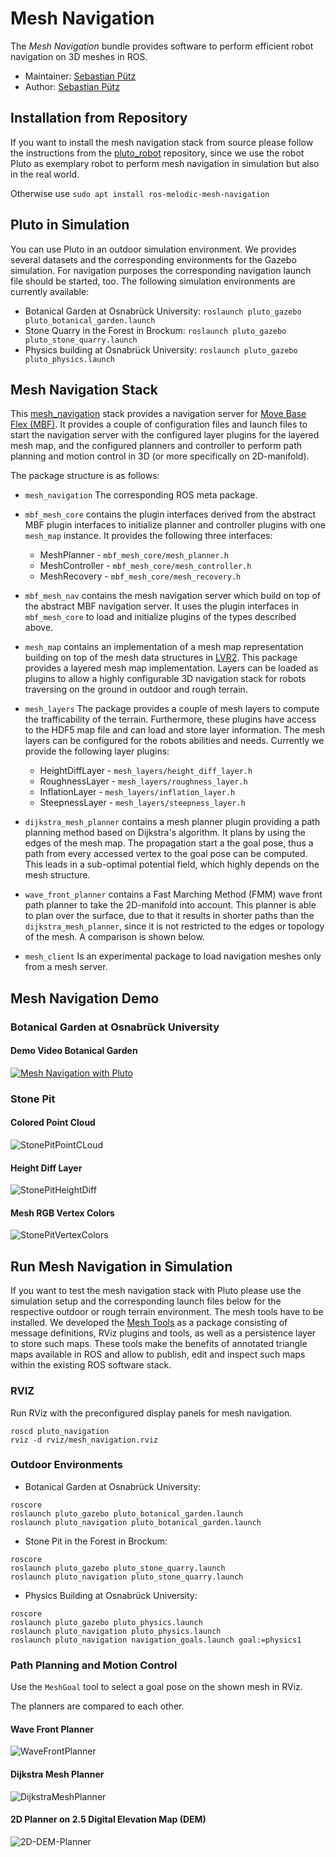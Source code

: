 # Mesh Navigation

The *Mesh Navigation* bundle provides software to perform efficient robot navigation on 3D meshes in ROS.


* Maintainer: [Sebastian Pütz](mailto:spuetz@uos.de)
* Author: [Sebastian Pütz](mailto:spuetz@uos.de)

## Installation from Repository 
If you want to install the mesh navigation stack from source please follow the instructions from the 
[pluto_robot](https://github.com/uos/pluto_robot) repository, since we use the robot Pluto as exemplary
robot to perform mesh navigation in simulation but also in the real world.

Otherwise use `sudo apt install ros-melodic-mesh-navigation`

## Pluto in Simulation
You can use Pluto in an outdoor simulation environment. We provides several datasets and the corresponding environments
for the Gazebo simulation. For navigation purposes the corresponding navigation launch file should be started, too. 
The following simulation environments are currently available:
- Botanical Garden at Osnabrück University: `roslaunch pluto_gazebo pluto_botanical_garden.launch`
- Stone Quarry in the Forest in Brockum: `roslaunch pluto_gazebo pluto_stone_quarry.launch`
- Physics building at Osnabrück University: `roslaunch pluto_gazebo pluto_physics.launch`

## Mesh Navigation Stack
This [mesh_navigation](https://github.com/uos/mesh_navigation) stack provides a navigation server for 
[Move Base Flex (MBF)](https://github.com/magazino/move_base_flex). It provides a couple of configuration files and launch 
files to start the navigation server with the configured layer plugins for the layered mesh map, and the configured
planners and controller to perform path planning and motion control in 3D (or more specifically on 2D-manifold). 

The package structure is as follows:
- `mesh_navigation` The corresponding ROS meta package.
- `mbf_mesh_core` contains the plugin interfaces derived from the abstract MBF plugin interfaces to initialize 
planner and controller plugins with one `mesh_map` instance. It provides the following three interfaces:
  - MeshPlanner - `mbf_mesh_core/mesh_planner.h`
  - MeshController - `mbf_mesh_core/mesh_controller.h`
  - MeshRecovery - `mbf_mesh_core/mesh_recovery.h`
  
- `mbf_mesh_nav` contains the mesh navigation server which build on top of the abstract MBF navigation server.
It uses the plugin interfaces in `mbf_mesh_core` to load and initialize plugins of the types described above.
- `mesh_map` contains an implementation of a mesh map representation building on top of the mesh data structures
in [LVR2](https://github.com/uos/lvr2). This package provides a layered mesh map implementation. Layers can be 
loaded as plugins to allow a highly configurable 3D navigation stack for robots traversing on the ground in outdoor
and rough terrain.
- `mesh_layers` The package provides a couple of mesh layers to compute the trafficability of the terrain. 
Furthermore, these plugins have access to the HDF5 map file and can load and store layer information. 
The mesh layers can be configured for the robots abilities and needs. Currently we provide the following layer plugins:
  - HeightDiffLayer - `mesh_layers/height_diff_layer.h`
  - RoughnessLayer - `mesh_layers/roughness_layer.h`
  - InflationLayer - `mesh_layers/inflation_layer.h`
  - SteepnessLayer - `mesh_layers/steepness_layer.h`
- `dijkstra_mesh_planner` contains a mesh planner plugin providing a path planning method based on Dijkstra's algorithm.
It plans by using the edges of the mesh map. The propagation start a the goal pose, thus a path from every accessed 
vertex to the goal pose can be computed. This leads in a sub-optimal potential field, which highly depends on the mesh 
structure.
- `wave_front_planner` contains a Fast Marching Method (FMM) wave front path planner to take the 2D-manifold into account.
This planner is able to plan over the surface, due to that it results in shorter paths than the `dijkstra_mesh_planner`,
since it is not restricted to the edges or topology of the mesh. A comparison is shown below.
- `mesh_client` Is an experimental package to load navigation meshes only from a mesh server.

## Mesh Navigation Demo

### Botanical Garden at Osnabrück University 
#### Demo Video Botanical Garden
[![Mesh Navigation with Pluto](http://img.youtube.com/vi/qAUWTiqdBM4/0.jpg)](http://www.youtube.com/watch?v=qAUWTiqdBM4)


### Stone Pit
#### Colored Point Cloud
![StonePitPointCLoud](docs/images/stone_pit/cloud.png?raw=true "Stone Pit Point Cloud")

#### Height Diff Layer
![StonePitHeightDiff](docs/images/stone_pit/height_diff.jpg?raw=true "Stone Pit Height Diff")

#### Mesh RGB Vertex Colors
![StonePitVertexColors](docs/images/stone_pit/mesh_rgb.jpg?raw=true "Stone Pit Vertex Colors")

## Run Mesh Navigation in Simulation
If you want to test the mesh navigation stack with Pluto please use the simulation setup and the corresponding launch
files below for the respective outdoor or rough terrain environment. The mesh tools have to be installed.
We developed the [Mesh Tools](https://github.com/uos/mesh_tools) as a package consisting of message definitions, RViz plugins and tools, as well as a
persistence layer to store such maps. These tools make the benefits of annotated triangle maps available in ROS and
allow to publish, edit and inspect such maps within the existing ROS software stack.


### RVIZ
Run RViz with the preconfigured display panels for mesh navigation. 
```
roscd pluto_navigation
rviz -d rviz/mesh_navigation.rviz
```

### Outdoor Environments

- Botanical Garden at Osnabrück University: 
```
roscore
roslaunch pluto_gazebo pluto_botanical_garden.launch
roslaunch pluto_navigation pluto_botanical_garden.launch
```

- Stone Pit in the Forest in Brockum: 
```
roscore
roslaunch pluto_gazebo pluto_stone_quarry.launch
roslaunch pluto_navigation pluto_stone_quarry.launch
```

- Physics Building at Osnabrück University: 
```
roscore
roslaunch pluto_gazebo pluto_physics.launch
roslaunch pluto_navigation pluto_physics.launch
roslaunch pluto_navigation navigation_goals.launch goal:=physics1
```

### Path Planning and Motion Control
Use the `MeshGoal` tool to select a goal pose on the shown mesh in RViz. 

The planners are compared to each other.

#### Wave Front Planner
![WaveFrontPlanner](docs/images/stone_pit/fmm_pot.jpg?raw=true "Wave Front Planner")

#### Dijkstra Mesh Planner
![DijkstraMeshPlanner](docs/images/stone_pit/dijkstra_pot.jpg?raw=true "Dijkstra Mesh Planner")

#### 2D Planner on 2.5 Digital Elevation Map (DEM)
![2D-DEM-Planner](docs/images/stone_pit/dem_side.jpg?raw=true "2D DEM Planner")


